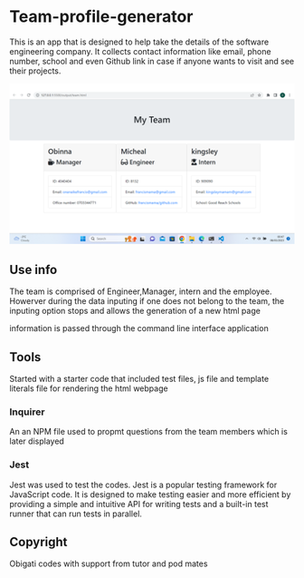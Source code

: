 # Team-profile-generator

This is an app that is designed to help take the details of the software engineering company. It collects contact information like email, phone number, school and even Github link in case if anyone wants to visit and see their projects.

![team generator](./Images/sample.png)

## Use info

The team is comprised of Engineer,Manager, intern and the employee. Howerver during the data inputing if one does not belong to the team, the inputing option stops and allows the generation of a new html page

information is passed through the command line interface application

## Tools

Started with a starter code that included test files, js file and template literals file for rendering the html webpage

### Inquirer

An an NPM file used to propmt questions from the team members which is later displayed

### Jest

Jest was used to test the codes. Jest is a popular testing framework for JavaScript code. It is designed to make testing easier and more efficient by providing a simple and intuitive API for writing tests and a built-in test runner that can run tests in parallel.

## Copyright

Obigati codes with support from tutor and pod mates
